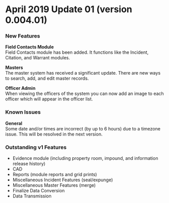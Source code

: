 ﻿# April 2019 Update 01 (version 0.004.01)

<!-- NEW FEATURES -->
### New Features

**Field Contacts Module**  
Field Contacts module has been added. It functions like the Incident, Citation, and Warrant modules.

**Masters**  
The master system has received a significant update. There are new ways to search, add, and edit master records.

**Officer Admin**  
When viewing the officers of the system you can now add an image to each officer which will appear in the officer list.

<!-- KNOWN ISSUES -->
### Known Issues

**General**  
Some date and/or times are incorrect (by up to 6 hours) due to a timezone issue. This will be resolved in the next version.

### Outstanding v1 Features
* Evidence module (including property room, impound, and information release history)
* CAD
* Reports (module reports and grid prints)
* Miscellaneous Incident Features (seal/expunge)
* Miscellaneous Master Features (merge)
* Finalize Data Conversion
* Data Transmission
